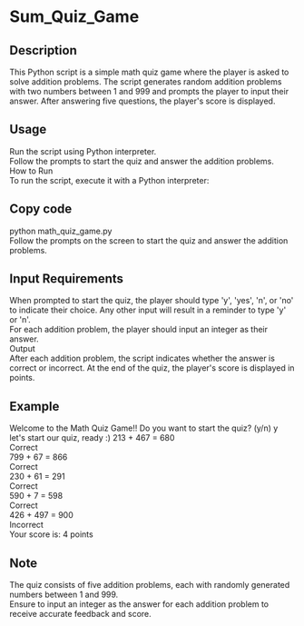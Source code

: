 # Sum_Quiz_Game
## Description
This Python script is a simple math quiz game where the player is asked to solve addition problems. The script generates random addition problems with two numbers between 1 and 999 and prompts the player to input their answer. After answering five questions, the player's score is displayed.<br>

## Usage
Run the script using Python interpreter.<br>
Follow the prompts to start the quiz and answer the addition problems.<br>
How to Run<br>
To run the script, execute it with a Python interpreter:<br>

## Copy code
python math_quiz_game.py<br>
Follow the prompts on the screen to start the quiz and answer the addition problems.<br>

## Input Requirements
When prompted to start the quiz, the player should type 'y', 'yes', 'n', or 'no' to indicate their choice. Any other input will result in a reminder to type 'y' or 'n'. <br>
For each addition problem, the player should input an integer as their answer.<br>
Output <br>
After each addition problem, the script indicates whether the answer is correct or incorrect. At the end of the quiz, the player's score is displayed in points. <br>

## Example

Welcome to the Math Quiz Game!!
Do you want to start the quiz? (y/n) y
let's start our quiz, ready :)
213 + 467 =  680 <br>
Correct <br>
799 + 67 =  866 <br>
Correct <br>
230 + 61 =  291 <br>
Correct <br>
590 + 7 =  598 <br>
Correct <br>
426 + 497 =  900 <br>
Incorrect <br>
Your score is: 4 points <br>
## Note
The quiz consists of five addition problems, each with randomly generated numbers between 1 and 999. <br>
Ensure to input an integer as the answer for each addition problem to receive accurate feedback and score. <br>
